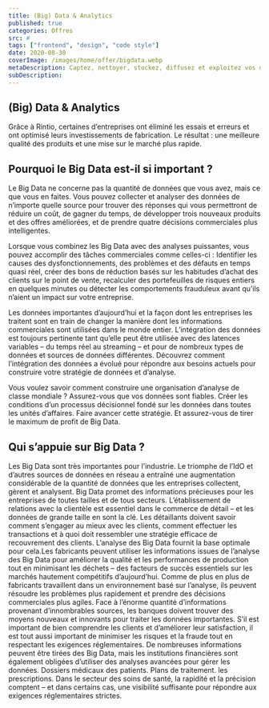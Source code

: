 ```yaml
---
title: (Big) Data & Analytics
published: true
categories: Offres
src: #
tags: ["frontend", "design", "code style"]
date: 2020-08-30
coverImage: /images/home/offer/bigdata.webp
metaDescription: Captez, nettoyer, stockez, diffusez et exploitez vos données
subDescription:
---
```


## (Big) Data & Analytics

Grâce à Rintio, certaines d’entreprises ont éliminé les essais et erreurs et ont optimisé leurs investissements de fabrication. Le résultat : une meilleure qualité des produits et une mise sur le marché plus rapide.

## Pourquoi le Big Data est-il si important ?

Le Big Data ne concerne pas la quantité de données que vous avez, mais ce que vous en faites. Vous pouvez collecter et analyser des données de n’importe quelle source pour trouver des réponses qui vous permettront de réduire un coût, de gagner du temps, de développer trois nouveaux produits et des offres améliorées, et de prendre quatre décisions commerciales plus intelligentes.

Lorsque vous combinez les Big Data avec des analyses puissantes, vous pouvez accomplir des tâches commerciales comme celles-ci : Identifier les causes des dysfonctionnements, des problèmes et des défauts en temps quasi réel, créer des bons de réduction basés sur les habitudes d’achat des clients sur le point de vente, recalculer des portefeuilles de risques entiers en quelques minutes ou détecter les comportements frauduleux avant qu’ils n’aient un impact sur votre entreprise.

Les données importantes d’aujourd’hui et la façon dont les entreprises les traitent sont en train de changer la manière dont les informations commerciales sont utilisées dans le monde entier. L’intégration des données est toujours pertinente tant qu’elle peut être utilisée avec des latences variables – du temps réel au streaming – et pour de nombreux types de données et sources de données différentes. Découvrez comment l’intégration des données a évolué pour répondre aux besoins actuels pour construire votre stratégie de données et d’analyse.

Vous voulez savoir comment construire une organisation d’analyse de classe mondiale ? Assurez-vous que vos données sont fiables. Créer les conditions d’un processus décisionnel fondé sur les données dans toutes les unités d’affaires. Faire avancer cette stratégie. Et assurez-vous de tirer le maximum de profit de Big Data.

## Qui s’appuie sur Big Data ?

Les Big Data sont très importantes pour l’industrie. Le triomphe de l’IdO et d’autres sources de données en réseau a entraîné une augmentation considérable de la quantité de données que les entreprises collectent, gèrent et analysent. Big Data promet des informations précieuses pour les entreprises de toutes tailles et de tous secteurs. L’établissement de relations avec la clientèle est essentiel dans le commerce de détail – et les données de grande taille en sont la clé. Les détaillants doivent savoir comment s’engager au mieux avec les clients, comment effectuer les transactions et à quoi doit ressembler une stratégie efficace de recouvrement des clients.
L’analyse des Big Data fournit la base optimale pour cela.Les fabricants peuvent utiliser les informations issues de l’analyse des Big Data pour améliorer la qualité et les performances de production tout en minimisant les déchets – des facteurs de succès essentiels sur les marchés hautement compétitifs d’aujourd’hui. Comme de plus en plus de fabricants travaillent dans un environnement basé sur l’analyse, ils peuvent résoudre les problèmes plus rapidement et prendre des décisions commerciales plus agiles.
Face à l’énorme quantité d’informations provenant d’innombrables sources, les banques doivent trouver des moyens nouveaux et innovants pour traiter les données importantes. S’il est important de bien comprendre les clients et d’améliorer leur satisfaction, il est tout aussi important de minimiser les risques et la fraude tout en respectant les exigences réglementaires.
De nombreuses informations peuvent être tirées des Big Data, mais les institutions financières sont également obligées d’utiliser des analyses avancées pour gérer les données. Dossiers médicaux des patients. Plans de traitement. les prescriptions. Dans le secteur des soins de santé, la rapidité et la précision comptent – et dans certains cas, une visibilité suffisante pour répondre aux exigences réglementaires strictes.
